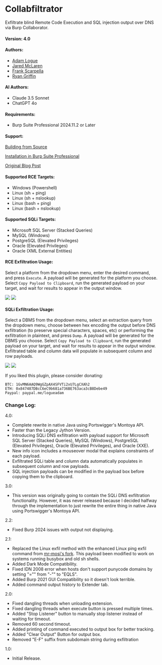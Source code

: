 
# Collabfiltrator
Exfiltrate blind Remote Code Execution and SQL injection output over DNS via Burp Collaborator.

#### Version: 4.0

#### Authors:
- <a href="https://twitter.com/adam_logue">Adam Logue</a>
- <a href="https://twitter.com/jared_mclaren">Jared McLaren</a>
- <a href="https://twitter.com/ninjastyle82">Frank Scarpella</a>
- <a href="https://twitter.com/phurtim">Ryan Griffin</a>

#### AI Authors:
- Claude 3.5 Sonnet
- ChatGPT 4o

#### Requirements:
- Burp Suite Professional 2024.11.2 or Later

#### Support:
[Building from Source](https://github.com/0xC01DF00D/Collabfiltrator/wiki/Building-from-Source)

[Installation in Burp Suite Professional](https://github.com/0xC01DF00D/Collabfiltrator/wiki/Installation-in-Burp-Suite-Professional)

[Original Blog Post](https://www.adamlogue.com/turning-blind-rce-into-good-rce-via-dns-exfiltration-using-collabfiltrator-burp-plugin/)

#### Supported RCE Targets:

- Windows (Powershell)
- Linux (sh + ping)
- Linux (sh + nslookup)
- Linux (bash + ping)
- Linux (bash + nslookup)

#### Supported SQLi Targets:
- Microsoft SQL Server (Stacked Queries)
- MySQL (Windows)
- PostgreSQL (Elevated Privileges)
- Oracle (Elevated Privileges)
- Oracle (XML External Entities)

#### RCE Exfiltration Usage:

Select a platform from the dropdown menu, enter the desired command, and press `Execute`. A payload will be generated for the platform you choose. Select `Copy Payload to Clipboard`, run the generated payload on your target, and wait for results to appear in the output window.

<img src="https://i.imgur.com/CimnIGx.png">
<img src="https://i.imgur.com/jRX1jCI.png">

#### SQLi Exfiltration Usage:

Select a DBMS from the dropdown menu, select an extraction query from the dropdown menu, choose between hex encoding the output before DNS exfiltration (to preserve special characters, spaces, etc) or performing the exfiltration in plaintext, and press `Dump`. A payload will be generated for the DBMS you choose. Select `Copy Payload to Clipboard`, run the generated payload on your target, and wait for results to appear in the output window. Exfiltrated table and column data will populate in subsequent column and row payloads.

<img src="https://i.imgur.com/55ptOSm.png">
<img src="https://i.imgur.com/qUVN7Mb.png">

If you liked this plugin, please consider donating:
```
BTC: 1GvMN6AAQ9WgGZpAX4SFVTi2xU7LgCXAh2
ETH: 0x847487DBcC6eC9b681a736BE763aca3cB8Debe49
Paypal: paypal.me/logueadam
```

### Change Log:
4.0:
- Complete rewrite in native Java using Portswigger's Montoya API.
- Faster than the Legacy Jython Version.
- Introducing SQLi DNS exfiltration with payload support for Microsoft SQL Server (Stacked Queries), MySQL (Windows), PostgreSQL (Elevated Privileges), Oracle (Elevated Privileges), and Oracle (XXE).
- New info icon includes a mouseover modal that explains constraints of each payload.
- Exfiltrated SQLi table and column data automatically populates in subsequent column and row payloads.
- SQL injection payloads can be modified in the payload box before copying them to the clipboard.

3.0:
- This version was originally going to contain the SQLi DNS exfiltration functionality. However, it was never released because I decided halfway through the implementation to just rewrite the entire thing in native Java using Portswigger's Montoya API.

2.2:
- Fixed Burp 2024 issues with output not displaying.

2.1:
- Replaced the Linux exfil method with the enhanced Linux ping exfil command from [mr-mosi's fork](https://github.com/mr-mosi/Collabfiltrator). This payload been modified to work on systems running busybox and old sh shells.
- Added Dark Mode Compatibility.
- Fixed IDN 2008 error when hosts don't support punycode domains by setting "="" from "-"" to "EQLS".
- Added Burp 2021 GUI Compatibility so it doesn't look terrible.
- Added command output history to Extender tab.

2.0:
- Fixed dangling threads when unloading extension.
- Fixed dangling threads when execute button is pressed multiple times.
- Added "Stop Listener" button to manually stop listener instead of waiting for timeout.
- Removed 60 second timeout.
- Added printing of command executed to output box for better tracking.
- Added "Clear Output" Button for output box.
- Removed "E-F" suffix from subdomain string during exfiltration

1.0:
- Initial Release.